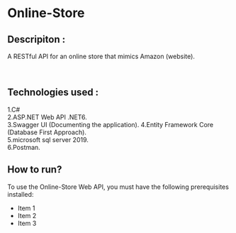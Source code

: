 # Online-Store
<h2>Descripiton :</h2>
<p> A RESTful API for an online store that mimics Amazon (website).</p>
<br/>
<h2>Technologies used :</h2>
1.C#  <br>
2.ASP.NET Web API .NET6.<br>
3.Swagger UI (Documenting the application).
4.Entity Framework Core (Database First Approach). <br>
5.microsoft sql server  2019.<br>
6.Postman.


<h2>How to run?</h2>
To use the Online-Store Web API, you must have the following prerequisites installed:
<ul>
  <li>Item 1</li>
  <li>Item 2</li>
  <li>Item 3</li>
</ul>
